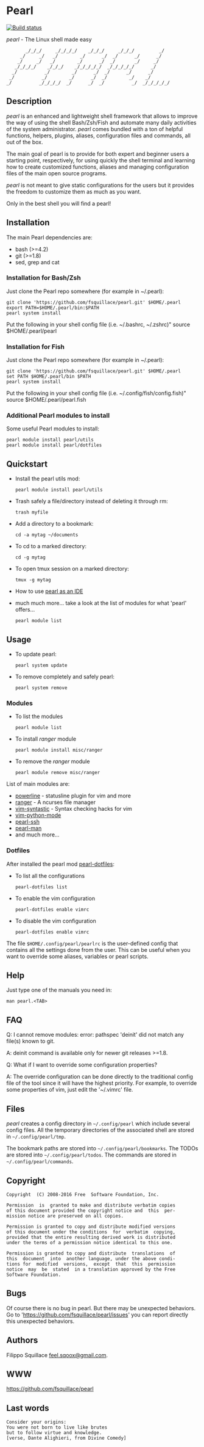 # Pearl #

[![Build status](https://api.travis-ci.org/fsquillace/pearl.png?branch=master)](https://travis-ci.org/fsquillace/pearl)

*pearl* - The Linux shell made easy

```
       _/_/_/     _/_/_/_/    _/_/_/     _/_/_/         _/
     _/     _/   _/        _/      _/  _/      _/      _/
    _/     _/   _/        _/      _/  _/       _/     _/
   _/_/_/_/    _/_/_/    _/_/_/_/_/  _/_/_/_/_/      _/
  _/          _/        _/      _/  _/      _/      _/
 _/          _/        _/      _/  _/        _/    _/
_/          _/_/_/_/  _/      _/  _/          _/  _/_/_/_/_/
```

## Description ##
*pearl* is an enhanced and lightweight shell framework that allows
to improve the way of using the shell Bash/Zsh/Fish and automate many daily
activities of the system administrator.
*pearl* comes bundled with a ton of helpful functions, helpers, plugins,
aliases, configuration files and commands, all out of the box.

The main goal of pearl is to provide for both expert and beginner users a
starting point, respectively, for using quickly the shell terminal
and learning how to create customized functions, aliases and
managing configuration files of the main open source programs.

*pearl* is not meant to give static configurations
for the users but it provides the freedom to customize
them as much as you want.

Only in the best shell you will find a pearl!

## Installation ##
The main Pearl dependencies are:

- bash (>=4.2)
- git (>=1.8)
- sed, grep and cat

### Installation for Bash/Zsh ###
Just clone the Pearl repo somewhere (for example in ~/.pearl):

    git clone 'https://github.com/fsquillace/pearl.git' $HOME/.pearl
    export PATH=$HOME/.pearl/bin:$PATH
    pearl system install

Put the following in your shell config file (i.e. ~/.bashrc, ~/.zshrc)"
    source $HOME/.pearl/pearl

### Installation for Fish ###
Just clone the Pearl repo somewhere (for example in ~/.pearl):

    git clone 'https://github.com/fsquillace/pearl.git' $HOME/.pearl
    set PATH $HOME/.pearl/bin $PATH
    pearl system install

Put the following in your shell config file (i.e. ~/.config/fish/config.fish)"
    source $HOME/.pearl/pearl.fish

### Additional Pearl modules to install ###
Some useful Pearl modules to install:

    pearl module install pearl/utils
    pearl module install pearl/dotfiles

## Quickstart ##
- Install the pearl utils mod:

    `pearl module install pearl/utils`

- Trash safely a file/directory instead of deleting it through rm:

    `trash myfile`

- Add a directory to a bookmark:

    `cd -a mytag ~/documents`

- To cd to a marked directory:

    `cd -g mytag`

- To open tmux session on a marked directory:

    `tmux -g mytag`

- How to use [pearl as an IDE](https://github.com/fsquillace/pearl/blob/master/doc/pearl-as-ide.md)

- much much more… take a look at the list of modules for what 'pearl' offers…

    `pearl module list`

## Usage ##
- To update pearl:

    `pearl system update`

- To remove completely and safely pearl:

    `pearl system remove`

### Modules ###
- To list the modules

    `pearl module list`

- To install *ranger* module

    `pearl module install misc/ranger`

- To remove the *ranger* module

    `pearl module remove misc/ranger`

List of main modules are:

- [powerline](https://github.com/Lokaltog/powerline) - statusline plugin for vim and more
- [ranger](http://ranger.nongnu.org/) - A ncurses file manager
- [vim-syntastic](https://github.com/scrooloose/syntastic) - Syntax checking hacks for vim
- [vim-python-mode](https://github.com/klen/python-mode)
- [pearl-ssh](https://github.com/fsquillace/pearl-ssh)
- [pearl-man](https://github.com/fsquillace/pearl-man)
- and much more...

### Dotfiles ###
After installed the pearl mod [pearl-dotfiles](https://github.com/fsquillace/pearl-dotfiles):

- To list all the configurations

    `pearl-dotfiles list`

- To enable the vim configuration

    `pearl-dotfiles enable vimrc`

- To disable the vim configuration

    `pearl-dotfiles enable vimrc`

The file ``$HOME/.config/pearl/pearlrc`` is the user-defined config
that contains all the settings done from the user.
This can be useful when you want to override some aliases,
variables or pearl scripts.

## Help ##
Just type one of the manuals you need in:

    man pearl.<TAB>

## FAQ ##
Q: I cannot remove modules: error: pathspec 'deinit' did not match any file(s) known to git.

A: deinit command is available only for newer git releases >=1.8.


Q: What if I want to override some configuration properties?

A: The override configuration can be done directly to the traditional
config file of the tool since it will have the highest priority.
For example, to override some properties of vim, just edit the '~/.vimrc' file.

## Files ##
*pearl* creates a config directory in ``~/.config/pearl`` which include
several config files. All the temporary directories
of the associated shell are stored in ``~/.config/pearl/tmp``.

The bookmark paths are stored into ``~/.config/pearl/bookmarks``.
The TODOs are stored into ``~/.config/pearl/todos``.
The commands are stored in ``~/.config/pearl/commands``.

## Copyright ##

    Copyright  (C) 2008-2016 Free  Software Foundation, Inc.

    Permission  is  granted to make and distribute verbatim copies
    of this document provided the copyright notice and  this  per‐
    mission notice are preserved on all copies.

    Permission is granted to copy and distribute modified versions
    of this document under the conditions  for  verbatim  copying,
    provided that the entire resulting derived work is distributed
    under the terms of a permission notice identical to this one.

    Permission is granted to copy and distribute  translations  of
    this  document  into  another language, under the above condi‐
    tions for  modified  versions,  except  that  this  permission
    notice  may  be  stated  in a translation approved by the Free
    Software Foundation.

## Bugs ##
Of course there is no bug in pearl. But there may be unexpected behaviors.
Go to 'https://github.com/fsquillace/pearl/issues' you can report directly
this unexpected behaviors.

## Authors ##
Filippo Squillace <feel.sqoox@gmail.com>.

## WWW ##
https://github.com/fsquillace/pearl

## Last words ##

    Consider your origins:
    You were not born to live like brutes
    but to follow virtue and knowledge.
    [verse, Dante Alighieri, from Divine Comedy]

